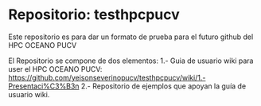 # Repositorio: testhpcpucv
Este repositorio es para dar un formato de prueba para el futuro github del HPC OCEANO PUCV

El Repositorio se compone de dos elementos:
1.- Guia de usuario wiki para user el HPC OCEANO PUCV: https://github.com/yeisonseverinopucv/testhpcpucv/wiki/1.-Presentaci%C3%B3n
2.- Repositorio de ejemplos que apoyan la guía de usuario wiki.


